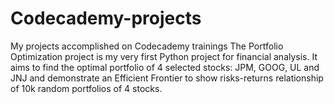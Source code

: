 # Codecademy-projects
My projects accomplished on Codecademy trainings
The Portfolio Optimization project is my very first Python project for financial analysis. It aims to find the optimal portfolio of 4 selected stocks: JPM, GOOG, UL and JNJ
and demonstrate an Efficient Frontier to show risks-returns relationship of 10k random portfolios of 4 stocks.
